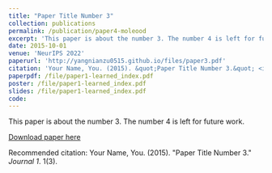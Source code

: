 ```yaml
---
title: "Paper Title Number 3"
collection: publications
permalink: /publication/paper4-moleood
excerpt: 'This paper is about the number 3. The number 4 is left for future work.'
date: 2015-10-01
venue: 'NeurIPS 2022'
paperurl: 'http://yangnianzu0515.github.io/files/paper3.pdf'
citation: 'Your Name, You. (2015). &quot;Paper Title Number 3.&quot; <i>Journal 1</i>. 1(3).'
paperpdf: /file/paper1-learned_index.pdf
poster: /file/paper1-learned_index.pdf
slides: /file/paper1-learned_index.pdf
code: 
---
```

This paper is about the number 3. The number 4 is left for future work.

[Download paper here](http://yangnianzu0515.github.io/files/paper3.pdf)

Recommended citation: Your Name, You. (2015). "Paper Title Number 3." <i>Journal 1</i>. 1(3).